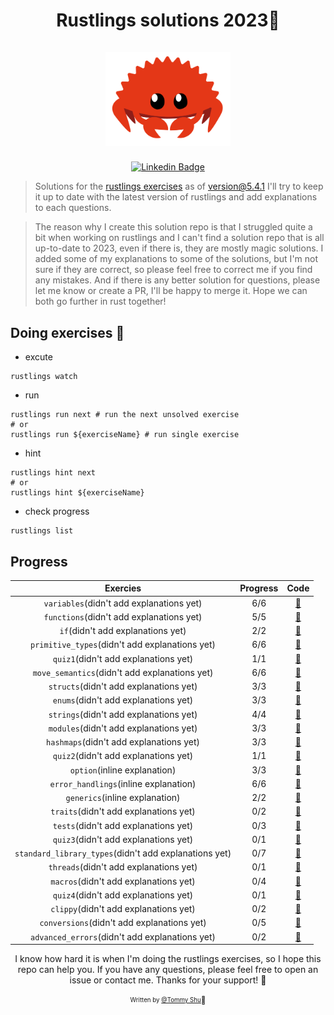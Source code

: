 <h1 align="center">
  <div>Rustlings solutions 2023🦀</div><br>
  <img src="logo.png" alt="rust" width="200">
</h1>

<div align="center">

[![Linkedin Badge](https://img.shields.io/badge/-LinkedIn-blue?style=flat-square&logo=Linkedin&logoColor=white&link=https://www.linkedin.com/in/qi-shu/)](https://www.linkedin.com/in/qi-shu/)

</div>

> Solutions for the [rustlings exercises](https://github.com/rust-lang/rustlings) as of version@5.4.1
> I'll try to keep it up to date with the latest version of rustlings and add explanations to each questions.

> The reason why I create this solution repo is that I struggled quite a bit when working on rustlings and I can't find a solution repo that is all up-to-date to 2023, even if there is, they are mostly magic solutions. I added some of my explanations to some of the solutions, but I'm not sure if they are correct, so please feel free to correct me if you find any mistakes. And if there is any better solution for questions, please let me know or create a PR, I'll be happy to merge it. Hope we can both go further in rust together!

## Doing exercises 🏃

- excute

```shell
rustlings watch
```

- run

```shell
rustlings run next # run the next unsolved exercise
# or
rustlings run ${exerciseName} # run single exercise
```

- hint

```shell
rustlings hint next
# or
rustlings hint ${exerciseName}
```

- check progress

```shell
rustlings list
```

## Progress

|                       Exercies                        | Progress |                                                    Code                                                    |
| :---------------------------------------------------: | :------: | :--------------------------------------------------------------------------------------------------------: |
|       `variables`(didn't add explanations yet)        |   6/6    |       [:link:](https://github.com/qstommyshu/rustlings-solution-2023/tree/main/exercises/variables)        |
|       `functions`(didn't add explanations yet)        |   5/5    |       [:link:](https://github.com/qstommyshu/rustlings-solution-2023/tree/main/exercises/functions)        |
|           `if`(didn't add explanations yet)           |   2/2    |           [:link:](https://github.com/qstommyshu/rustlings-solution-2023/tree/main/exercises/if)           |
|    `primitive_types`(didn't add explanations yet)     |   6/6    |    [:link:](https://github.com/qstommyshu/rustlings-solution-2023/tree/main/exercises/primitive_types)     |
|         `quiz1`(didn't add explanations yet)          |   1/1    |        [:link:](https://github.com/qstommyshu/rustlings-solution-2023/tree/main/exercises/quiz1.rs)        |
|     `move_semantics`(didn't add explanations yet)     |   6/6    |     [:link:](https://github.com/qstommyshu/rustlings-solution-2023/tree/main/exercises/move_semantics)     |
|        `structs`(didn't add explanations yet)         |   3/3    |        [:link:](https://github.com/qstommyshu/rustlings-solution-2023/tree/main/exercises/structs)         |
|         `enums`(didn't add explanations yet)          |   3/3    |         [:link:](https://github.com/qstommyshu/rustlings-solution-2023/tree/main/exercises/enums)          |
|        `strings`(didn't add explanations yet)         |   4/4    |        [:link:](https://github.com/qstommyshu/rustlings-solution-2023/tree/main/exercises/strings)         |
|        `modules`(didn't add explanations yet)         |   3/3    |        [:link:](https://github.com/qstommyshu/rustlings-solution-2023/tree/main/exercises/modules)         |
|        `hashmaps`(didn't add explanations yet)        |   3/3    |        [:link:](https://github.com/qstommyshu/rustlings-solution-2023/tree/main/exercises/hashmaps)        |
|         `quiz2`(didn't add explanations yet)          |   1/1    |        [:link:](https://github.com/qstommyshu/rustlings-solution-2023/tree/main/exercises/quiz2.rs)        |
|             `option`(inline explanation)              |   3/3    |        [:link:](https://github.com/qstommyshu/rustlings-solution-2023/tree/main/exercises/options)         |
|         `error_handlings`(inline explanation)         |   6/6    |     [:link:](https://github.com/qstommyshu/rustlings-solution-2023/tree/main/exercises/error_handling)     |
|        `generics`(inline explanation)        |   2/2    |        [:link:](https://github.com/qstommyshu/rustlings-solution-2023/tree/main/exercises/generics)        |
|         `traits`(didn't add explanations yet)         |   0/2    |         [:link:](https://github.com/qstommyshu/rustlings-solution-2023/tree/main/exercises/traits)         |
|         `tests`(didn't add explanations yet)          |   0/3    |         [:link:](https://github.com/qstommyshu/rustlings-solution-2023/tree/main/exercises/tests)          |
|         `quiz3`(didn't add explanations yet)          |   0/1    |        [:link:](https://github.com/qstommyshu/rustlings-solution-2023/tree/main/exercises/quiz3.rs)        |
| `standard_library_types`(didn't add explanations yet) |   0/7    | [:link:](https://github.com/qstommyshu/rustlings-solution-2023/tree/main/exercises/standard_library_types) |
|        `threads`(didn't add explanations yet)         |   0/1    |        [:link:](https://github.com/qstommyshu/rustlings-solution-2023/tree/main/exercises/threads)         |
|         `macros`(didn't add explanations yet)         |   0/4    |         [:link:](https://github.com/qstommyshu/rustlings-solution-2023/tree/main/exercises/macros)         |
|         `quiz4`(didn't add explanations yet)          |   0/1    |        [:link:](https://github.com/qstommyshu/rustlings-solution-2023/tree/main/exercises/quiz4.rs)        |
|         `clippy`(didn't add explanations yet)         |   0/2    |         [:link:](https://github.com/qstommyshu/rustlings-solution-2023/tree/main/exercises/clippy)         |
|      `conversions`(didn't add explanations yet)       |   0/5    |      [:link:](https://github.com/qstommyshu/rustlings-solution-2023/tree/main/exercises/conversions)       |
|    `advanced_errors`(didn't add explanations yet)     |   0/2    |    [:link:](https://github.com/qstommyshu/rustlings-solution-2023/tree/main/exercises/advanced_errors)     |

<div align="center">

I know how hard it is when I'm doing the rustlings exercises, so I hope this repo can help you. If you have any questions, please feel free to open an issue or contact me. Thanks for your support! 🙏

<sub><sup>Written by <a href="https://github.com/qstommyshu">@Tommy Shu</a></sup></sub><small>🥳</small>

</div>
